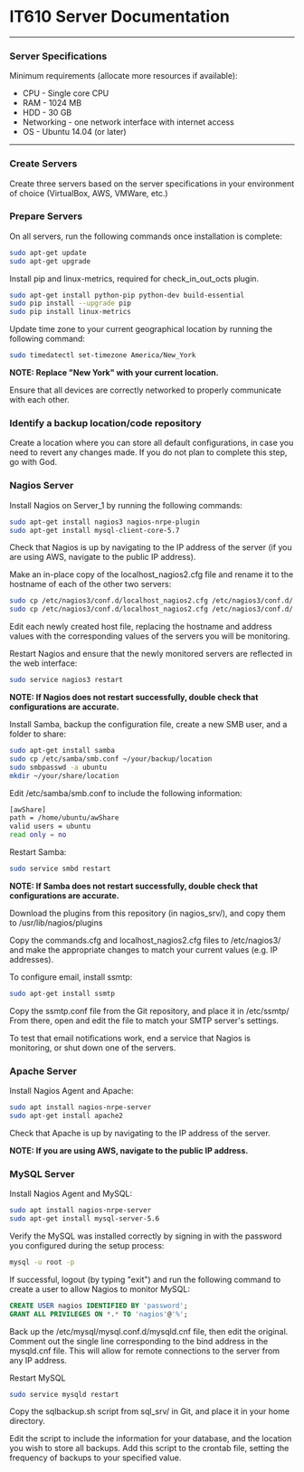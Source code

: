 # IT610 Server Documentation

***

### Server Specifications
Minimum requirements (allocate more resources if available):
* CPU - Single core CPU
* RAM - 1024 MB
* HDD - 30 GB
* Networking - one network interface with internet access
* OS - Ubuntu 14.04 (or later)

***

### Create Servers
Create three servers based on the server specifications in your environment of choice (VirtualBox, AWS, VMWare, etc.)

### Prepare Servers
On all servers, run the following commands once installation is complete:

```bash
sudo apt-get update
sudo apt-get upgrade
```

Install pip and linux-metrics, required for check_in_out_octs plugin.

```bash
sudo apt-get install python-pip python-dev build-essential
sudo pip install --upgrade pip
sudo pip install linux-metrics
```

Update time zone to your current geographical location by running the following command:

```bash
sudo timedatectl set-timezone America/New_York
```
**NOTE: Replace "New York" with your current location.**

Ensure that all devices are correctly networked to properly communicate with each other.

### Identify a backup location/code repository
Create a location where you can store all default configurations, in case you need to revert any changes made. If you do not plan to complete this step, go with God.

### Nagios Server
Install Nagios on Server_1 by running the following commands:

```bash
sudo apt-get install nagios3 nagios-nrpe-plugin
sudo apt-get install mysql-client-core-5.7
```

Check that Nagios is up by navigating to the IP address of the server (if you are using AWS, navigate to the public IP address).

Make an in-place copy of the localhost_nagios2.cfg file and rename it to the hostname of each of the other two servers:

```bash
sudo cp /etc/nagios3/conf.d/localhost_nagios2.cfg /etc/nagios3/conf.d/[Server_2].cfg
sudo cp /etc/nagios3/conf.d/localhost_nagios2.cfg /etc/nagios3/conf.d/[Server_3].cfg
```

Edit each newly created host file, replacing the hostname and address values with the corresponding values of the servers you will be monitoring.

Restart Nagios and ensure that the newly monitored servers are reflected in the web interface:

```bash
sudo service nagios3 restart
```

**NOTE: If Nagios does not restart successfully, double check that configurations are accurate.**

Install Samba, backup the configuration file, create a new SMB user, and a folder to share:

```bash
sudo apt-get install samba
sudo cp /etc/samba/smb.conf ~/your/backup/location
sudo smbpasswd -a ubuntu
mkdir ~/your/share/location
```

Edit /etc/samba/smb.conf to include the following information:

```bash
[awShare]
path = /home/ubuntu/awShare
valid users = ubuntu
read only = no
```

Restart Samba:

```bash
sudo service smbd restart
```

**NOTE: If Samba does not restart successfully, double check that configurations are accurate.**

Download the plugins from this repository (in nagios_srv/), and copy them to /usr/lib/nagios/plugins

Copy the commands.cfg and localhost_nagios2.cfg files to /etc/nagios3/ and make the appropriate changes to match your current values (e.g. IP addresses).

To configure email, install ssmtp:

```bash
sudo apt-get install ssmtp
```

Copy the ssmtp.conf file from the Git repository, and place it in /etc/ssmtp/
From there, open and edit the file to match your SMTP server's settings.

To test that email notifications work, end a service that Nagios is monitoring, or shut down one of the servers.

### Apache Server
Install Nagios Agent and Apache:

```bash
sudo apt install nagios-nrpe-server
sudo apt-get install apache2
```

Check that Apache is up by navigating to the IP address of the server.

**NOTE: If you are using AWS, navigate to the public IP address.**


### MySQL Server
Install Nagios Agent and MySQL:

```bash
sudo apt install nagios-nrpe-server
sudo apt-get install mysql-server-5.6
```

Verify the MySQL was installed correctly by signing in with the password you configured during the setup process:

``` bash
mysql -u root -p

```
If successful, logout (by typing "exit") and run the following command to create a user to allow Nagios to monitor MySQL:

```sql
CREATE USER nagios IDENTIFIED BY 'password';
GRANT ALL PRIVILEGES ON *.* TO 'nagios'@'%';
```

Back up the /etc/mysql/mysql.conf.d/mysqld.cnf file, then edit the original. Comment out the single line corresponding to the bind address in the mysqld.cnf file. This will allow for remote connections to the server from any IP address.


Restart MySQL

```bash
sudo service mysqld restart
```

Copy the sqlbackup.sh script from sql_srv/ in Git, and place it in your home directory.

Edit the script to include the information for your database, and the location you wish to store all backups.
Add this script to the crontab file, setting the frequency of backups to your specified value.
